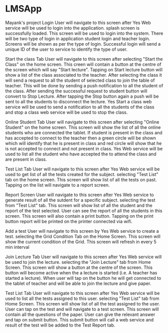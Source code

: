 LMSApp
======

Mayank's project
Login User will navigate to this screen after
Yes Web service will be used to login into
the application.
splash screen is successfully loaded. This
screen will be used to login into the
system. There will be two type of login in
application student login and teacher login.
Screens will be shown as per the type of
login. Successful login will send a unique
ID of the user to service to identify the type
of user.

Start the class Tab User will navigate to this screen after
selecting "Start the Class" on the home
screen. This creen will contain a button at
the centre of the screen which will say
"Start lecture". Tapping on Start lecture
button will show a list of the  class
associated to the teacher. After selecting
the class it will send a request to all the
student of selected class to join the table
of teacher. This will be done by sending a
push notification to all the student  of the
class. After sending the successful request
to student button will convert to Stop
Lecture. After tapping the Stop button
again a push will be sent to all the
students to disconnect the lecture.
Yes Start a class web service will be used to
send a notification to all the students of
the class and stop a class web service
will be used to stop the class.

Online Student Tab User will navigate to this screen after
selecting "Online Student" on the home
screen. This screen will show the list of all
the online students who are connected the
tablet. If student is present in the class and
has accepted to connect to the teacher
then a green circle will be shown which will
identify that he is present in class and red
circle will show that he is not accepted to
connect and not present in class.
Yes Web service will be used to list all the
student who have accepted the to
attend the class and are present in
class.



Test List Tab User will navigate to this screen after
Yes Web service will be used to get list of
all the tests created for the subject.
selecting "Test List" tab on the home
screen. This screen will show list of all the
tests on past. Tapping on the list will
navigate to a report screen.



Report Screen User will navigate to this screen after
Yes Web service to generate result of all the
sutdent for a specific subject.
selecting the test from "Test List" tab. This
screen will show list of all the student and
the report of the test selected. User can
see the report of all the students in this
screen. This screen will also contain a print
button. Tapping on the print button report
will be printed on the printer connected  via
wifi.

Add a test User will navigate to this screen by
Yes Web service to create a test.
selecting the Grid Condition Tab on the
Home Screen. This screen will show the
current condition of the Grid. This screen
will refresh in every 5 min interval

Join Lecture Tab User will navigate to this screen after
Yes Web service will be used to join the
lecture.
selecting the "Join Lecture" tab from Home
Screen. This screen will show a button at
the centre of the screen. This button will
become active when the a lecture is
started (i.e. A teacher has started a
lecture). When user will tap on the button
he will get connected to the tablet of
teacher and will be able to join the lecture
and give paper.



Test List Tab User will navigate to this screen after
Yes Web service will be used to list all the
tests assigned to this user.
selecting "Test List" tab from Home Screen.
This screen will show list of all the test
assigned to the user. User can tap on the
test and will navigate  to a test screen.
This screen will contain all the questions of
the paper. User can give the relevant
answer and tap on submit button. This
submit button will call a web service and
result of the test will be added to the Test
Report tab.
